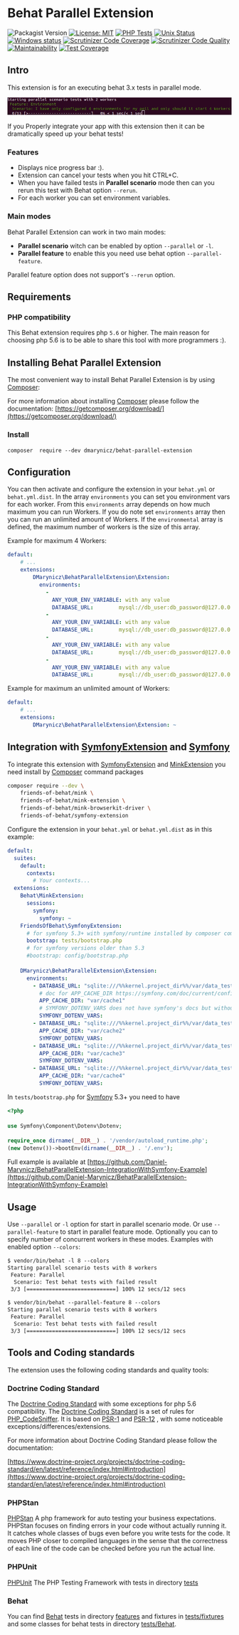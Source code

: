 # Behat Parallel Extension

![Packagist Version](https://img.shields.io/packagist/v/dmarynicz/behat-parallel-extension?label=version)
[![License: MIT](https://img.shields.io/badge/License-MIT-yellow.svg)](https://github.com/Daniel-Marynicz/BehatParallelExtension/blob/master/LICENSE)
[![PHP Tests](https://github.com/Daniel-Marynicz/BehatParallelExtension/actions/workflows/php.yml/badge.svg)](https://github.com/Daniel-Marynicz/BehatParallelExtension/actions/workflows/php.yml)
[![Unix Status](https://img.shields.io/travis/com/Daniel-Marynicz/BehatParallelExtension)](https://travis-ci.com/Daniel-Marynicz/BehatParallelExtension)
[![Windows status](https://ci.appveyor.com/api/projects/status/i2y6sjmi6ae0xa7l/branch/master?svg=true)](https://ci.appveyor.com/project/Daniel-Marynicz/behat-parallel-extension/branch/master)
[![Scrutinizer Code Coverage](https://img.shields.io/scrutinizer/coverage/g/Daniel-Marynicz/BehatParallelExtension)](https://scrutinizer-ci.com/g/Daniel-Marynicz/BehatParallelExtension/?branch=master)
[![Scrutinizer Code Quality](https://img.shields.io/scrutinizer/quality/g/Daniel-Marynicz/BehatParallelExtension)](https://scrutinizer-ci.com/g/Daniel-Marynicz/BehatParallelExtension/?branch=master)
[![Maintainability](https://api.codeclimate.com/v1/badges/82e68e2002a9ab8840ef/maintainability)](https://codeclimate.com/github/Daniel-Marynicz/BehatParallelExtension/maintainability)
[![Test Coverage](https://api.codeclimate.com/v1/badges/82e68e2002a9ab8840ef/test_coverage)](https://codeclimate.com/github/Daniel-Marynicz/BehatParallelExtension/test_coverage)

## Intro

This extension is for an executing behat 3.x tests in parallel mode.

![Behat Parallel Runner](parallel.apng?raw=true "Behat Parallel Extension with parallel mode enabled")

If you Properly integrate your app with this extension then it can be dramatically speed up your behat tests!

### Features

* Displays nice progress bar :).
* Extension can cancel your tests when you hit CTRL+C.
* When you have failed tests in **Parallel scenario** mode then can you rerun this test with Behat option `--rerun`.
* For each worker you can set environment variables.

### Main modes

Behat Parallel Extension can work in two main modes:

* **Parallel scenario** witch can be enabled by option `--parallel` or  `-l`.
* **Parallel feature** to enable this you need use behat option `--parallel-feature`.

 Parallel feature option does not support's `--rerun` option.

## Requirements

### PHP compatibility

This Behat extension requires php `5.6` or higher.
The main reason for choosing php 5.6 is to be able to share this tool with more programmers :).

## Installing Behat Parallel Extension

The most convenient way to install Behat Parallel Extension is by using [Composer]:

For more information about installing [Composer] please follow the documentation:
[https://getcomposer.org/download/](https://getcomposer.org/download/)

### Install

```
composer  require --dev dmarynicz/behat-parallel-extension
```

## Configuration

You can then activate and configure the extension in your `behat.yml` or `behat.yml.dist`.
In the array `environments` you can set you environment vars for each worker.
From this `environments` array depends on how much maximum you can run Workers.
If you do note set  `environments` array  then you can run an unlimited amount of Workers.
If the `environmental` array is defined, the maximum number of workers is the size of this array.

Example for maximum 4 Workers:

```yaml
default:
    # ...
    extensions:
        DMarynicz\BehatParallelExtension\Extension:
          environments:
            -
              ANY_YOUR_ENV_VARIABLE: with any value
              DATABASE_URL:        mysql://db_user:db_password@127.0.0.1:3306/db_name_00?serverVersion=5.7
            -
              ANY_YOUR_ENV_VARIABLE: with any value
              DATABASE_URL:        mysql://db_user:db_password@127.0.0.1:3306/db_name_01?serverVersion=5.7
            -
              ANY_YOUR_ENV_VARIABLE: with any value
              DATABASE_URL:        mysql://db_user:db_password@127.0.0.1:3306/db_name_02?serverVersion=5.7
            -
              ANY_YOUR_ENV_VARIABLE: with any value
              DATABASE_URL:        mysql://db_user:db_password@127.0.0.1:3306/db_name_03?serverVersion=5.7

```

Example for maximum an unlimited amount of Workers:

 ```yaml
 default:
     # ...
     extensions:
         DMarynicz\BehatParallelExtension\Extension: ~
 ```

## Integration with [SymfonyExtension] and [Symfony]

To integrate this extension with [SymfonyExtension] and [MinkExtension] you need install by [Composer] command packages

```sh
composer require --dev \
    friends-of-behat/mink \
    friends-of-behat/mink-extension \
    friends-of-behat/mink-browserkit-driver \
    friends-of-behat/symfony-extension
```

Configure the extension in your `behat.yml` or `behat.yml.dist` as in this example:
```yaml
default:
  suites:
    default:
      contexts:
        # Your contexts...
  extensions:
    Behat\MinkExtension:
      sessions:
        symfony:
          symfony: ~
    FriendsOfBehat\SymfonyExtension:
      # for symfony 5.3+ with symfony/runtime installed by composer command
      bootstrap: tests/bootstrap.php
      # for symfony versions older than 5.3
      #bootstrap: config/bootstrap.php

    DMarynicz\BehatParallelExtension\Extension:
      environments:
        - DATABASE_URL: "sqlite:///%%kernel.project_dir%%/var/data_test1.db"
          # doc for APP_CACHE_DIR https://symfony.com/doc/current/configuration/override_dir_structure.html#override-the-cache-directory
          APP_CACHE_DIR: "var/cache1"
          # SYMFONY_DOTENV_VARS does not have symfony's docs but without this tests will ignore env vars like DATABASE_URL, APP_CACHE_DIR and tests will not work
          SYMFONY_DOTENV_VARS:
        - DATABASE_URL: "sqlite:///%%kernel.project_dir%%/var/data_test2.db"
          APP_CACHE_DIR: "var/cache2"
          SYMFONY_DOTENV_VARS:
        - DATABASE_URL: "sqlite:///%%kernel.project_dir%%/var/data_test3.db"
          APP_CACHE_DIR: "var/cache3"
          SYMFONY_DOTENV_VARS:
        - DATABASE_URL: "sqlite:///%%kernel.project_dir%%/var/data_test4.db"
          APP_CACHE_DIR: "var/cache4"
          SYMFONY_DOTENV_VARS:

```

In `tests/bootstrap.php` for [Symfony] 5.3+ you need to have 

```php
<?php

use Symfony\Component\Dotenv\Dotenv;

require_once dirname(__DIR__) . '/vendor/autoload_runtime.php';
(new Dotenv())->bootEnv(dirname(__DIR__) . '/.env');
```

Full example is available at [https://github.com/Daniel-Marynicz/BehatParallelExtension-IntegrationWithSymfony-Example](https://github.com/Daniel-Marynicz/BehatParallelExtension-IntegrationWithSymfony-Example)

## Usage

Use `--parallel` or `-l` option for start in parallel scenario mode.
  Or use `--parallel-feature` to start in parallel feature mode.
  Optionally you can to specify number of concurrent workers in these modes.
  Examples with enabled option `--colors`:

  ```
  $ vendor/bin/behat -l 8 --colors
  Starting parallel scenario tests with 8 workers
   Feature: Parallel
    Scenario: Test behat tests with failed result
   3/3 [============================] 100% 12 secs/12 secs
  ```

  ```
  $ vendor/bin/behat --parallel-feature 8 --colors
  Starting parallel scenario tests with 8 workers
   Feature: Parallel
    Scenario: Test behat tests with failed result
   3/3 [============================] 100% 12 secs/12 secs
  ```

## Tools and Coding standards

The extension uses the following coding standards and quality tools:

### Doctrine Coding Standard

 The [Doctrine Coding Standard] with some exceptions for php 5.6 compatibility.
 The [Doctrine Coding Standard] is a set of rules for [PHP_CodeSniffer]. It is based on [PSR-1]
 and [PSR-12] , with some noticeable exceptions/differences/extensions.

 For more information about Doctrine Coding Standard please follow the documentation:

 [https://www.doctrine-project.org/projects/doctrine-coding-standard/en/latest/reference/index.html#introduction](https://www.doctrine-project.org/projects/doctrine-coding-standard/en/latest/reference/index.html#introduction)

### PHPStan

 [PHPStan] A php framework for auto testing your business expectations. PHPStan focuses on finding errors in your
 code without actually running it. It catches whole classes of bugs even before you write tests for the code.
  It moves PHP closer to compiled languages in the sense that the correctness of each line of the code can be checked
   before you run the actual line.

### PHPUnit

 [PHPUnit] The PHP Testing Framework with tests in directory [tests](tests)

### Behat

You can find [Behat] tests in directory [features](features)  and fixtures in [tests/fixtures](tests/fixtures) and some
classes for behat tests in directory [tests/Behat](tests/Behat).

[//]: #
   [PHP]: <https://www.php.net>
   [Symfony]: <http://symfony.com>
   [PHPUnit]: <https://phpunit.de>
   [Composer]: <https://getcomposer.org>
   [PHP_CodeSniffer]:  <https://github.com/squizlabs/PHP_CodeSniffer>
   [PHPStan]:   <https://github.com/phpstan/phpstan>
   [Doctrine Coding Standard]:   <https://www.doctrine-project.org/projects/doctrine-coding-standard/en/8.2/reference/index.html#introduction>
   [PSR-1]: <https://www.php-fig.org/psr/psr-1/>
   [PSR-12]: <https://www.php-fig.org/psr/psr-12/>
   [Behat]: <https://behat.org/>
   [SymfonyExtension]: <https://github.com/FriendsOfBehat/SymfonyExtension>
   [MinkExtension]: <https://github.com/FriendsOfBehat/MinkExtension>